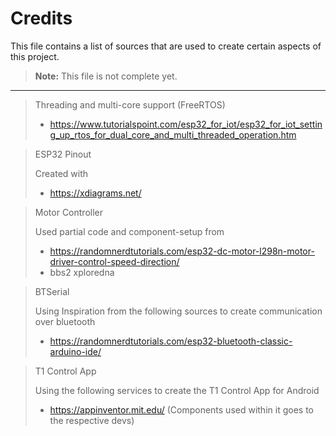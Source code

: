 # Credits

This file contains a list of sources that are used to create certain aspects of this project.

> **Note:** This file is not complete yet.

---


> Threading and multi-core support (FreeRTOS)
> 
> - https://www.tutorialspoint.com/esp32_for_iot/esp32_for_iot_setting_up_rtos_for_dual_core_and_multi_threaded_operation.htm

> ESP32 Pinout
> 
> Created with 
> - https://xdiagrams.net/
> 

> Motor Controller
>
> Used partial code and component-setup from
> - https://randomnerdtutorials.com/esp32-dc-motor-l298n-motor-driver-control-speed-direction/
> - bbs2 xploredna
>

> BTSerial
>
> Using Inspiration from the following sources to create communication over bluetooth
> - https://randomnerdtutorials.com/esp32-bluetooth-classic-arduino-ide/


> T1 Control App
>
> Using the following services to create the T1 Control App for Android
> - https://appinventor.mit.edu/ (Components used within it goes to the respective devs)